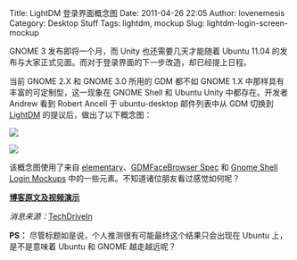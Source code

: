 Title: LightDM 登录界面概念图
Date: 2011-04-26 22:05
Author: lovenemesis
Category: Desktop Stuff
Tags: lightdm, mockup
Slug: lightdm-login-screen-mockup

GNOME 3 发布即将一个月，而 Unity 也还需要几天才能随着 Ubuntu 11.04
的发布与大家正式见面。而对于登录界面的下一步改造，却已经提上日程。

当前 GNOME 2.X 和 GNOME 3.0 所用的 GDM 都不如 GNOME 1.X
中那样具有丰富的可定制型，这一现象在 GNOME Shell 和 Ubuntu Unity
中都存在。开发者 Andrew 看到 Robert Ancell 于 ubuntu-desktop
邮件列表中从 GDM 切换到 [LightDM](https://launchpad.net/lightdm)
的提议后，做出了以下概念图：

[![](http://linuxtoy.org/img/2011/04/lightdm_login_screen_mockup1.png)](http://linuxtoy.org/img/2011/04/lightdm_login_screen_mockup1.png)

[![](http://linuxtoy.org/img/2011/04/lightdm_login_screen_mockup2.png)](http://linuxtoy.org/img/2011/04/lightdm_login_screen_mockup2.png)

该概念图使用了来自
[elementary](http://elementaryos.org/)、[GDMFaceBrowser
Spec](https://wiki.ubuntu.com/DesktopTeam/Specs/GdmFaceBrowser) 和
[Gnome Shell Login
Mockups](http://www.webupd8.org/2010/05/gnome-shell-login-screen-and-lock.html)
中的一些元素。不知道诸位朋友看过感觉如何呢？

[**博客原文及视频演示**](http://whyareyoureadingthisurl.wordpress.com/2011/04/11/login-screen-mockups/)

*消息来源：*[TechDriveIn](http://www.techdrivein.com/2011/04/gnome-login-screen-mockups-videos.html)

**PS：** 尽管标题如是说，个人推测很有可能最终这个结果只会出现在 Ubuntu
上，是不是意味着 Ubuntu 和 GNOME 越走越远呢？
